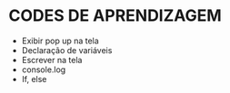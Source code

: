 # CODES DE APRENDIZAGEM

* Exibir pop up na tela
* Declaração de variáveis
* Escrever na tela
* console.log
* If, else
